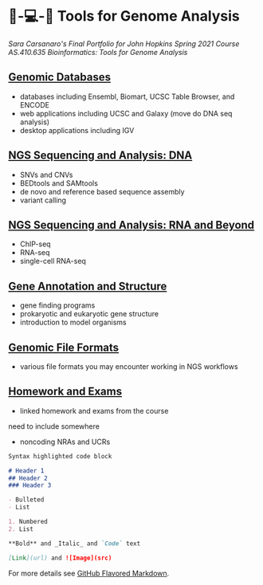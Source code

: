 # 🧬-💻-🌟 Tools for Genome Analysis
_Sara Carsanaro's Final Portfolio for John Hopkins Spring 2021 Course AS.410.635 Bioinformatics: Tools for Genome Analysis_

## [Genomic Databases](./genomic_databases.md)
- databases including Ensembl, Biomart, UCSC Table Browser, and ENCODE
- web applications including UCSC and Galaxy (move do DNA seq analysis)
- desktop applications including IGV

## [NGS Sequencing and Analysis: DNA](./NGS_sequencing_analysis.md)
- SNVs and CNVs
- BEDtools and SAMtools
- de novo and reference based sequence assembly
- variant calling

## [NGS Sequencing and Analysis: RNA and Beyond](./NGS_RNA.md)
- ChIP-seq
- RNA-seq 
- single-cell RNA-seq

## [Gene Annotation and Structure](./genome_annotation.md)
- gene finding programs
- prokaryotic and eukaryotic gene structure
- introduction to model organisms

## [Genomic File Formats](./file_formats.md)
- various file formats you may encounter working in NGS workflows

## [Homework and Exams](./files/all_files.md)
- linked homework and exams from the course


need to include somewhere
- noncoding NRAs and UCRs

```markdown
Syntax highlighted code block

# Header 1
## Header 2
### Header 3

- Bulleted
- List

1. Numbered
2. List

**Bold** and _Italic_ and `Code` text

[Link](url) and ![Image](src)
```

For more details see [GitHub Flavored Markdown](https://guides.github.com/features/mastering-markdown/).

